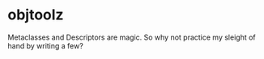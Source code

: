 # objtoolz

Metaclasses and Descriptors are magic. So why not practice my sleight of hand
by writing a few?
